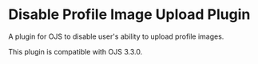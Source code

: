 # Disable Profile Image Upload Plugin
A plugin for OJS to disable user's ability to upload profile images.

This plugin is compatible with OJS 3.3.0.
